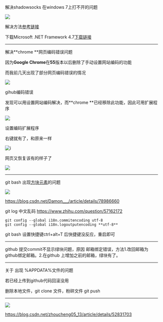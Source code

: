 解决shadowsocks 在windows 7上打不开的问题

![](https://upload-images.jianshu.io/upload_images/7094266-5b0a239f9f523f2e.png?imageMogr2/auto-orient/strip%7CimageView2/2/w/1240)

解决方法[参考链接](https://github.com/shadowsocks/shadowsocks-windows/issues/1189)

下载Microsoft .NET Framework 4.7[下载链接](https://www.microsoft.com/zh-CN/download/details.aspx?id=55170)

* * *

解决**chrome **网页编码错误问题

因为**Google Chrome**在**55**版本以后删除了手动设置网站编码的功能

而我前几天出现了部分网页编码错误的情况

![](https://upload-images.jianshu.io/upload_images/7094266-2a38c53ad0a92443.png?imageMogr2/auto-orient/strip%7CimageView2/2/w/1240)

gihub编码错误

发现可以用设置网站编码解决，而**chrome **已经移除此功能，因此可用扩展程序

![](https://upload-images.jianshu.io/upload_images/7094266-a0c1211651b74aee.png?imageMogr2/auto-orient/strip%7CimageView2/2/w/1240)

设置编码扩展程序

右键就有了，和原来一样

![i](https://upload-images.jianshu.io/upload_images/7094266-c46530cbab9e74e2.png?imageMogr2/auto-orient/strip%7CimageView2/2/w/1240)

网页又恢复该有的样子了

![](https://upload-images.jianshu.io/upload_images/7094266-5426a5777bfa4366.png?imageMogr2/auto-orient/strip%7CimageView2/2/w/1240)

* * *
git bash 出现[方块元素](https://zh.wikipedia.org/wiki/%E6%96%B9%E5%A1%8A%E5%85%83%E7%B4%A0)的问题

![](https://upload-images.jianshu.io/upload_images/7094266-c7ffceb3f9efcf4f.jpg?imageMogr2/auto-orient/strip%7CimageView2/2/w/1240)

https://blog.csdn.net/Damon___/article/details/78986660

git log 中文乱码 https://www.zhihu.com/question/57162172

```
git config --global i18n.commitencoding utf-8
git config --global i18n.logoutputencoding **utf-8**
```

git bash 设置快捷键ctrl+alt+T 后快捷键没反应，重启即可

* * *

github 提交commit不显示绿块问题，原因 邮箱绑定错误，方法1.改回邮箱为github绑定邮箱。2.在github 上增加之前的邮箱，绿块有了。

* * *

关于 出现 %APPDATA%文件的问题

若已经上传到github代码回滚没用

删除本地文件，git clone 文件，粉碎文件 git push

* * *

![](https://upload-images.jianshu.io/upload_images/7094266-4fffc2ca77dc273e.png?imageMogr2/auto-orient/strip%7CimageView2/2/w/1240)

https://blog.csdn.net/zhoucheng05_13/article/details/52831703
